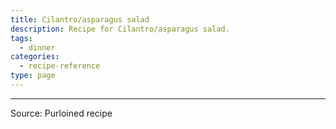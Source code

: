 ```yaml
---
title: Cilantro/asparagus salad
description: Recipe for Cilantro/asparagus salad.
tags:
  - dinner
categories:
  - recipe-reference
type: page
---
```


---

Source: Purloined recipe